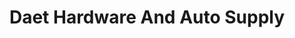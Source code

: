---
title: "Daet Hardware And Auto Supply"
url: /daet/daet-hardware-and-auto-supply/
shop: convenience
---
